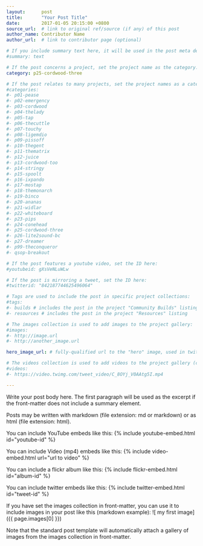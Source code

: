 ```yaml
---
layout:      post
title:       "Your Post Title"
date:        2017-01-05 20:15:00 +0800
source_url:  # link to original ref/source (if any) of this post
author_name: Contributor Name
author_url:  # link to contributor page (optional)

# If you include summary text here, it will be used in the post meta description instead of an excerpt from the post body
#summary: text

# If the post concerns a project, set the project name as the category:
category: p25-cordwood-three

# If the post relates to many projects, set the project names as a categories array:
#categories:
#- p01-pease
#- p02-emergency
#- p03-cordwood
#- p04-thelady
#- p05-tap
#- p06-thecuttle
#- p07-touchy
#- p08-ligemdio
#- p09-pissoff
#- p10-thegent
#- p11-thematrix
#- p12-juice
#- p13-cordwood-too
#- p14-stringy
#- p15-spoolt
#- p16-ixpando
#- p17-mostap
#- p18-themonarch
#- p19-binco
#- p20-ananas
#- p21-widlar
#- p22-whiteboard
#- p23-pips
#- p24-conehead
#- p25-cordwood-three
#- p26-lite2sound-bc
#- p27-dreamer
#- p99-theconqueror
#- qsop-breakout

# If the post features a youtube video, set the ID here:
#youtubeid: gXsVeNLuWLw

# If the post is mirroring a tweet, set the ID here:
#twitterid: "842187744625496064"

# Tags are used to include the post in specific project collections:
#tags:
#- builds # includes the post in the project "Community Builds" listing
#- resources # includes the post in the project "Resources" listing

# The images collection is used to add images to the project gallery:
#images:
#- http://image.url
#- http://another_image.url

hero_image_url: # fully-qualified url to the "hero" image, used in twitter cards for example

# The videos collection is used to add videos to the project gallery (currently only mp4):
#videos:
#- https://video.twimg.com/tweet_video/C_8OYj_V0AAtg5I.mp4

---
```


Write your post body here. The first paragraph will be used as the excerpt if
the front-matter does not include a summary element.

Posts may be written with markdown (file extension: md or markdown)
or as html (file extension: html).

You can include YouTube embeds like this:
{% include youtube-embed.html id="youtube-id" %}

You can include Video (mp4) embeds like this:
{% include video-embed.html url="url to video" %}

You can include a flickr album like this:
{% include flickr-embed.html id="album-id" %}

You can include twitter embeds like this:
{% include twitter-embed.html id="tweet-id" %}

If you have set the images collection in front-matter, you can use it to include images in
your post like this (markdown example):
![ my first image]({{ page.images[0] }})

Note that the standard post template will automatically attach a gallery of
images from the images collection in front-matter.
